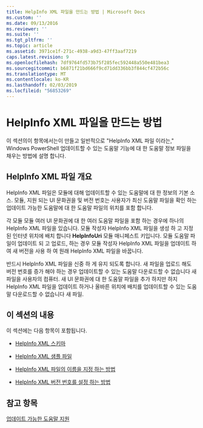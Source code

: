 ```yaml
---
title: HelpInfo XML 파일을 만드는 방법 | Microsoft Docs
ms.custom: ''
ms.date: 09/13/2016
ms.reviewer: ''
ms.suite: ''
ms.tgt_pltfrm: ''
ms.topic: article
ms.assetid: 3971ce1f-271c-4938-a9d3-47ff3aaf7219
caps.latest.revision: 9
ms.openlocfilehash: 7df9764fd573b75f285fec592448a550e481bea3
ms.sourcegitcommit: b6871f21bd666f9cd71dd336bb3f844cf472b56c
ms.translationtype: MT
ms.contentlocale: ko-KR
ms.lasthandoff: 02/03/2019
ms.locfileid: "56853269"
---
```

# <a name="how-to-create-a-helpinfo-xml-file"></a>HelpInfo XML 파일을 만드는 방법

이 섹션의이 항목에서는이 만들고 일반적으로 "HelpInfo XML 파일 이라는," Windows PowerShell 업데이트할 수 있는 도움말 기능에 대 한 도움말 정보 파일을 채우는 방법에 설명 합니다.

## <a name="helpinfo-xml-file-overview"></a>HelpInfo XML 파일 개요

HelpInfo XML 파일은 모듈에 대해 업데이트할 수 있는 도움말에 대 한 정보의 기본 소스. 모듈, 지원 되는 UI 문화권을 및 버전 번호는 사용자가 최신 도움말 파일을 확인 하는 업데이트 가능한 도움말에 대 한 도움말 파일의 위치를 포함 합니다.

각 모듈 모듈 여러 UI 문화권에 대 한 여러 도움말 파일을 포함 하는 경우에 하나의 HelpInfo XML 파일을 있습니다. 모듈 작성자 HelpInfo XML 파일을 생성 하 고 지정 된 인터넷 위치에 배치 합니다 **HelpInfoUri** 모듈 매니페스트 키입니다. 모듈 도움말 파일이 업데이트 되 고 업로드, 하는 경우 모듈 작성자 HelpInfo XML 파일을 업데이트 하 여 새 버전을 사용 하 여 원래 HelpInfo XML 파일을 바꿉니다.

반드시 HelpInfo XML 파일을 신중 하 게 유지 되도록 합니다. 새 파일을 업로드 해도 버전 번호를 증가 해야 하는 경우 업데이트할 수 있는 도움말 다운로드할 수 없습니다 새 파일을 사용자의 컴퓨터. 새 UI 문화권에 대 한 도움말 파일을 추가 하지만 하지 HelpInfo XML 파일을 업데이트 하거나 올바른 위치에 배치를 업데이트할 수 있는 도움말 다운로드할 수 없습니다 새 파일.

## <a name="in-this-section"></a>이 섹션의 내용

이 섹션에는 다음 항목이 포함됩니다.

- [HelpInfo XML 스키마](./helpinfo-xml-schema.md)

- [HelpInfo XML 샘플 파일](./helpinfo-xml-sample-file.md)

- [HelpInfo XML 파일의 이름을 지정 하는 방법](./how-to-name-a-helpinfo-xml-file.md)

- [HelpInfo XML 버전 번호를 설정 하는 방법](./how-to-set-helpinfo-xml-version-numbers.md)

## <a name="see-also"></a>참고 항목

[업데이트 가능한 도움말 지원](./supporting-updatable-help.md)